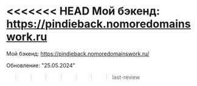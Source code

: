 <<<<<<< HEAD
Мой бэкенд: https://pindieback.nomoredomainswork.ru
=======
Мой бэкенд: https://pindieback.nomoredomainswork.ru/

Обновление: "25.05.2024"
>>>>>>> last-review

